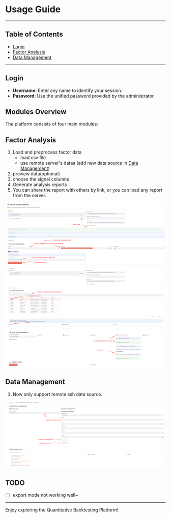 # Usage Guide

---

## Table of Contents

- [Login](#login)
- [Factor Analysis](#factor-analysis)
- [Data Management](#data-management)
<!-- - [Strategy Backtesting](#strategy-backtesting) -->
<!-- - [Result Management](#result-management) -->
<!-- - [Tips & FAQ](#tips--faq) -->

---

## Login

- **Username:** Enter any name to identify your session.
- **Password:** Use the unified password provided by the administrator.

## Modules Overview

The platform consists of four main modules:

## Factor Analysis

1. Load and preprocess factor data
    - load csv file
    - use remote server's datas (add new data source in [Data Management](#data-management))
2. preview data(optional)
3. choose the signal columns
4. Generate analysis reports
5. You can share the report with others by link, or you can load any report from the server.

![Start Run Report](./start_run_report.png)
![Load from server](./load_from_server.png)
![Load By Link](./load_by_share_link.png)


## Data Management
1. Now only support remote ssh data source.

![Add Remote Data Source](./add_remote_data_source.png)




<!--
### 3. Strategy Backtesting
- Build and configure trading strategies
- Run historical backtests
- Analyze backtest results and risk metrics
- Generate backtest reports

### 4. Result Management
- Manage and view result reports
- Visualize results with interactive charts
- Export results for further analysis
- Compare historical results -->

<!-- ## Tips & FAQ
- **Navigation:** Use the sidebar or footer to switch between modules.
- **Saving Work:** Reports and results are saved automatically in your session.
- **Printing:** The platform is optimized for printing reports and charts.
- **Help:** If you encounter issues, contact the administrator or check for updates. -->

## TODO
- [ ] export mode not working well~

---

Enjoy exploring the Quantitative Backtesting Platform!
